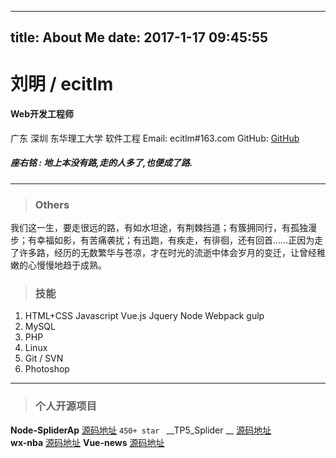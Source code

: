 
---
title: About Me
date: 2017-1-17 09:45:55
---





# 刘明 / ecitlm

####   Web开发工程师
 广东 深圳
 东华理工大学 软件工程
 Email: ecitlm#163.com
 GitHub: [GitHub](https://github.com/ecitlm)


##### 座右铭 : 地上本没有路,走的人多了,也便成了路.

--------------------------------



>###  Others

我们这一生，要走很远的路，有如水坦途，有荆棘挡道；有簇拥同行，有孤独漫步；有幸福如影，有苦痛袭扰；有迅跑，有疾走，有徘徊，还有回首……正因为走了许多路，经历的无数繁华与苍凉，才在时光的流逝中体会岁月的变迁，让曾经稚嫩的心慢慢地趋于成熟。


>### 技能

1. HTML+CSS  Javascript  Vue.js  Jquery Node Webpack gulp
1. MySQL
1. PHP
1. Linux
1. Git / SVN
1. Photoshop

-------

> ### 个人开源项目

__Node-SpliderAp__   [源码地址](https://github.com/ecitlm/Node-SpliderApi)    ` 450+ star  `
__TP5_Splider      __         [源码地址](https://github.com/ecitlm/TP5_Splider)   
__wx-nba__                [源码地址](https://github.com/ecitlm/wx-nba)
__Vue-news__          [源码地址](https://github.com/ecitlm/Vue-news)

